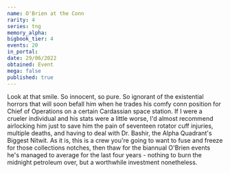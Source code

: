 ```yaml
---
name: O'Brien at the Conn
rarity: 4
series: tng
memory_alpha:
bigbook_tier: 4
events: 20
in_portal:
date: 29/06/2022
obtained: Event
mega: false
published: true
---
```


Look at that smile. So innocent, so pure. So ignorant of the existential horrors that will soon befall him when he trades his comfy conn position for Chief of Operations on a certain Cardassian space station. If I were a crueler individual and his stats were a little worse, I'd almost recommend airlocking him just to save him the pain of seventeen rotator cuff injuries, multiple deaths, and having to deal with Dr. Bashir, the Alpha Quadrant's Biggest Nitwit. As it is, this is a crew you're going to want to fuse and freeze for those collections notches, then thaw for the biannual O'Brien events he's managed to average for the last four years - nothing to burn the midnight petroleum over, but a worthwhile investment nonetheless.
